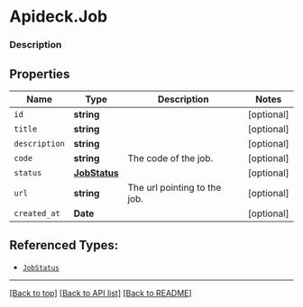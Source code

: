 # Apideck.Job

### Description

## Properties
Name | Type | Description | Notes
------------ | ------------- | ------------- | -------------
`id` | **string** |  | [optional] 
`title` | **string** |  | [optional] 
`description` | **string** |  | [optional] 
`code` | **string** | The code of the job. | [optional] 
`status` | [**JobStatus**](JobStatus.md) |  | [optional] 
`url` | **string** | The url pointing to the job. | [optional] 
`created_at` | **Date** |  | [optional] 





## Referenced Types:




* [`JobStatus`](JobStatus.md)



---

[[Back to top]](#) [[Back to API list]](../../../../README.md#documentation-for-api-endpoints) [[Back to README]](../../../../README.md)


